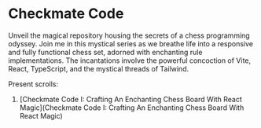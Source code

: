# Checkmate Code

Unveil the magical repository housing the secrets of a chess programming odyssey. Join me in this mystical series as we breathe life into a responsive and fully functional chess set, adorned with enchanting rule implementations. The incantations involve the powerful concoction of Vite, React, TypeScript, and the mystical threads of Tailwind.

Present scrolls:
1. [Checkmate Code I: Crafting An Enchanting Chess Board With React Magic](Checkmate Code I: Crafting An Enchanting Chess Board With React Magic)
